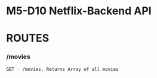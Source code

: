 # M5-D10 Netflix-Backend API

# ROUTES

### /movies

```sh
GET - /movies, Returns Array of all movies
```
